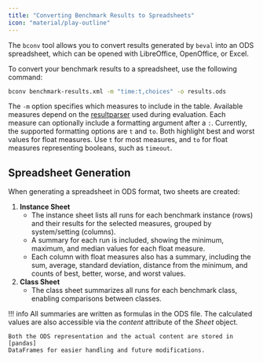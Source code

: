 ```yaml
---
title: "Converting Benchmark Results to Spreadsheets"
icon: "material/play-outline"
---
```


The `bconv` tool allows you to convert results generated by `beval` into an ODS
spreadsheet, which can be opened with LibreOffice, OpenOffice, or Excel.

To convert your benchmark results to a spreadsheet, use the following command:

```bash
bconv benchmark-results.xml -m "time:t,choices" -o results.ods
```

The `-m` option specifies which measures to include in the table. Available
measures depend on the [resultparser] used during evaluation. Each measure can
optionally include a formatting argument after a `:`. Currently, the supported
formatting options are `t` and `to`. Both highlight best and worst values for
float measures. Use `t` for most measures, and `to` for float measures
representing booleans, such as `timeout`.

## Spreadsheet Generation

When generating a spreadsheet in ODS format, two sheets are created:

1. **Instance Sheet**
    - The instance sheet lists all runs for each benchmark instance (rows) and
    their results for the selected measures, grouped by system/setting (columns).
    - A summary for each run is included, showing the minimum, maximum, and
    median values for each float measure.
    - Each column with float measures also has a summary, including the sum,
    average, standard deviation, distance from the minimum, and counts of best,
    better, worse, and worst values.
2. **Class Sheet**
    - The class sheet summarizes all runs for each benchmark class, enabling
    comparisons between classes.

!!! info
    All summaries are written as formulas in the ODS file. The calculated
    values are also accessible via the *content* attribute of the *Sheet*
    object.

    Both the ODS representation and the actual content are stored in [pandas]
    DataFrames for easier handling and future modifications.

[resultparser]: ../beval/index.md#resultparser
[pandas]: https://pandas.pydata.org/
